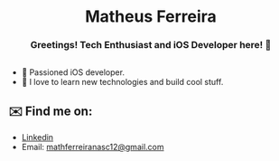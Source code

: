 <h1 align="center">Matheus Ferreira</h1>

<h3 align="center">Greetings! Tech Enthusiast and iOS Developer here! 👋</h3>

##
- 📱 Passioned iOS developer.
- 📖 I love to learn new technologies and build cool stuff.

## ✉️ Find me on:

   - [Linkedin](https://www.linkedin.com/in/matheuszx)
   - Email: mathferreiranasc12@gmail.com
